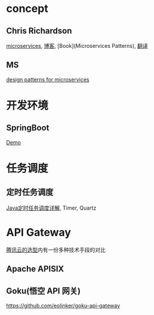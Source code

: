 
# concept

## Chris Richardson 
[microservices](https://microservices.io/), [博客](https://www.jianshu.com/p/1a2cea16ffab), [Book](Microservices Patterns), [翻译]()

## MS
[design patterns for microservices](https://docs.microsoft.com/en-us/azure/architecture/microservices/design/patterns)

# 开发环境

## SpringBoot

[Demo](https://www.jianshu.com/p/472379565c79)

# 任务调度

## 定时任务调度

[Java定时任务调度详解](https://www.jianshu.com/p/d732707ff194), Timer, Quartz

# API Gateway


[腾讯云的选型](https://opentalk-blog.b0.upaiyun.com/prod/2020-01-02/fb4ebdf92d7a8e17a5d20682e25cadb4.pdf)内有一份多种技术手段的对比


## Apache APISIX

## Goku(悟空 API 网关)

https://github.com/eolinker/goku-api-gateway